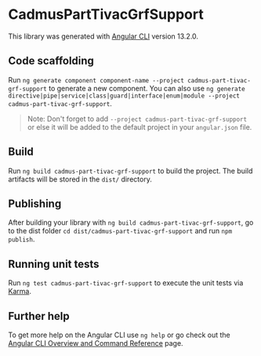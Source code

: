 # CadmusPartTivacGrfSupport

This library was generated with [Angular CLI](https://github.com/angular/angular-cli) version 13.2.0.

## Code scaffolding

Run `ng generate component component-name --project cadmus-part-tivac-grf-support` to generate a new component. You can also use `ng generate directive|pipe|service|class|guard|interface|enum|module --project cadmus-part-tivac-grf-support`.
> Note: Don't forget to add `--project cadmus-part-tivac-grf-support` or else it will be added to the default project in your `angular.json` file. 

## Build

Run `ng build cadmus-part-tivac-grf-support` to build the project. The build artifacts will be stored in the `dist/` directory.

## Publishing

After building your library with `ng build cadmus-part-tivac-grf-support`, go to the dist folder `cd dist/cadmus-part-tivac-grf-support` and run `npm publish`.

## Running unit tests

Run `ng test cadmus-part-tivac-grf-support` to execute the unit tests via [Karma](https://karma-runner.github.io).

## Further help

To get more help on the Angular CLI use `ng help` or go check out the [Angular CLI Overview and Command Reference](https://angular.io/cli) page.
